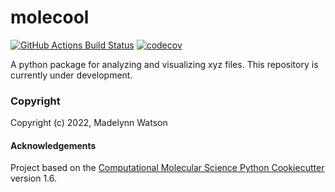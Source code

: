 molecool
==============================
[//]: # (Badges)
[![GitHub Actions Build Status](https://github.com/REPLACE_WITH_OWNER_ACCOUNT/molecool/workflows/CI/badge.svg)](https://github.com/REPLACE_WITH_OWNER_ACCOUNT/molecool/actions?query=workflow%3ACI)
[![codecov](https://codecov.io/gh/REPLACE_WITH_OWNER_ACCOUNT/molecool/branch/master/graph/badge.svg)](https://codecov.io/gh/REPLACE_WITH_OWNER_ACCOUNT/molecool/branch/master)


A python package for analyzing and visualizing xyz files. This repository is currently under development.

### Copyright

Copyright (c) 2022, Madelynn Watson


#### Acknowledgements
 
Project based on the 
[Computational Molecular Science Python Cookiecutter](https://github.com/molssi/cookiecutter-cms) version 1.6.
